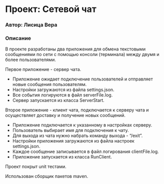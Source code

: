 # Проект: Сетевой чат

### Автор: Лисица Вера

### Описание
В проекте разработаны два приложения для обмена текстовыми сообщениями по сети с помощью консоли (терминала) между двумя и более пользователями.

Первое приложение - сервер чата.
- Приложение ожидает подключение пользователей и отправляет новые сообщения пользователям.
- Настройки загружаются из файла settings.json.
- Все события логируются в файл serverFile.log.
- Сервер запускается из класса ServerStart.

Второе приложение - клиент чата, подключается к серверу чата и осуществляет доставку и получение новых сообщений.
- Приложение подключается к указанному в настройках серверу.
- Пользователь выбирает имя для подключения к чату.
- Для выхода из чата нужно набрать команду выхода - “/exit”.
- Настройки приложения загружаются из файла настроек settings.json.
- Каждое сообщение записывается в файл логирования clientFile.log.
- Приложение запускается из класса RunClient.

Проект покрыт unit тестами.

Использован сборщик пакетов maven.